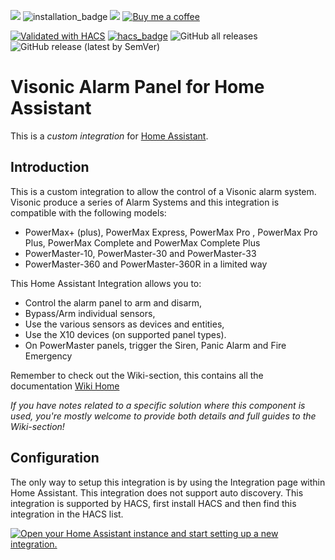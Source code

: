 [![](https://img.shields.io/github/release/davesmeghead/visonic/all.svg?style=for-the-badge)](https://github.com/davesmeghead/visonic/releases) 
![installation_badge](https://img.shields.io/badge/dynamic/json?color=41BDF5&logo=home-assistant&label=integration%20usage&suffix=%20installs&cacheSeconds=15600&url=https://analytics.home-assistant.io/custom_integrations.json&query=$.visonic.total)
[![](https://img.shields.io/badge/MAINTAINER-%40Davesmeghead-green?style=for-the-badge)](https://github.com/Davesmeghead)
[![Buy me a coffee][buymeacoffee-shield]][buymeacoffee]

[buymeacoffee]: https://www.buymeacoffee.com/davesmeghead
[buymeacoffee-shield]: https://www.buymeacoffee.com/assets/img/custom_images/orange_img.png

[![Validated with HACS](https://github.com/davesmeghead/visonic/actions/workflows/validate.yaml/badge.svg)](https://github.com/davesmeghead/visonic/actions/workflows/validate.yaml)
[![hacs_badge](https://img.shields.io/badge/HACS-Default-orange.svg?style=for-the-badge)](https://github.com/custom-components/hacs)
![GitHub all releases](https://img.shields.io/github/downloads/davesmeghead/visonic/total)
![GitHub release (latest by SemVer)](https://img.shields.io/github/downloads/davesmeghead/visonic/latest/total)

# Visonic Alarm Panel for Home Assistant

This is a *custom integration* for [Home Assistant](https://www.home-assistant.io/).

## Introduction
This is a custom integration to allow the control of a Visonic alarm system. Visonic produce a series of Alarm Systems and this integration is compatible with the following models:
- PowerMax+ (plus), PowerMax Express, PowerMax Pro , PowerMax Pro Plus, PowerMax Complete and PowerMax Complete Plus
- PowerMaster-10, PowerMaster-30 and PowerMaster-33
- PowerMaster-360 and PowerMaster-360R in a limited way

This Home Assistant Integration allows you to:
- Control the alarm panel to arm and disarm,
- Bypass/Arm individual sensors,
- Use the various sensors as devices and entities,
- Use the X10 devices (on supported panel types).
- On PowerMaster panels, trigger the Siren, Panic Alarm and Fire Emergency

Remember to check out the Wiki-section, this contains all the documentation [Wiki Home](https://github.com/davesmeghead/visonic/wiki)

_If you have notes related to a specific solution where this component is used, you're mostly welcome to provide both details and full guides to the Wiki-section!_

## Configuration
The only way to setup this integration is by using the Integration page within Home Assistant. This integration does not support auto discovery.
This integration is supported by HACS, first install HACS and then find this integration in the HACS list.

[![Open your Home Assistant instance and start setting up a new integration.](https://my.home-assistant.io/badges/config_flow_start.svg)](https://my.home-assistant.io/redirect/config_flow_start/?domain=visonic)
